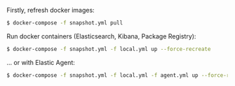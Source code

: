 Firstly, refresh docker images:

```bash
$ docker-compose -f snapshot.yml pull
```

Run docker containers (Elasticsearch, Kibana, Package Registry):

```bash
$ docker-compose -f snapshot.yml -f local.yml up --force-recreate
```

... or with Elastic Agent:

```bash
$ docker-compose -f snapshot.yml -f local.yml -f agent.yml up --force-recreate
```
